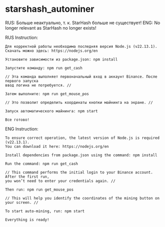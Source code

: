 # starshash_autominer

RUS: Больше неактуально, т. к. StarHash больше не существует!
ENG: No longer relevant as StarHash no longer exists!

RUS Instruction:

    Для корректной работы необходима последняя версия Node.js (v22.13.1).
    Скачать можно здесь: https://nodejs.org/en

    Установите зависимости из package.json: npm install

    Запустите команду: npm run get_cash

    // Эта команда выполняет первоначальный вход в аккаунт Binance. После первого запуска 
    ввод логина не потребуется. //

    Затем выполните: npm run get_mouse_pos

    // Это позволит определить координаты кнопки майнинга на экране. //

    Запуск автоматического майнинга: npm start

    Все готово!


ENG Instruction:

    To ensure correct operation, the latest version of Node.js is required (v22.13.1).
    You can download it here: https://nodejs.org/en

    Install dependencies from package.json using the command: npm install

    Run the command: npm run get_cash

    // This command performs the initial login to your Binance account. After the first run, 
    you won’t need to enter your credentials again. //

    Then run: npm run get_mouse_pos

    // This will help you identify the coordinates of the mining button on your screen. //

    To start auto-mining, run: npm start

    Everything is ready!
